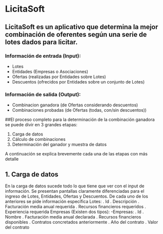 # LicitaSoft
## LicitaSoft es un aplicativo que determina la mejor combinación de oferentes según una serie de lotes dados para licitar.
### Información de entrada (Input):
- Lotes
- Entidades (Empresas o Asociaciones)
- Ofertas (realizadas por Entidades sobre Lotes)
- Descuentos (ofrecidos por Entidades sobre un conjunto de Lotes)
### Información de salida (Output):
- Combinacion ganadora (de Ofertas considerando descuentos)
- Combinaciones probadas (de Ofertas (todas, con/sin descuentos))

##El proceso completo para la determinación de la combinación ganadora se puede divir en 3 grandes etapas:
1. Carga de datos
2. Cálculo de combinaciones
3. Determinación del ganador y muestra de datos

A continuación se explica brevemente cada una de las etapas con más detalle
## 1. Carga de datos
En la carga de datos sucede todo lo que tiene que ver con el input de información. Se presentan pantallas claramente diferenciadas para el ingreso de Lotes, Entidades, Ofertas y Descuentos. De cada uno de los anteriores se pide información específica
Lotes:
  . Id
  . Descripción
  . Facturación media anual requerida
  . Recursos financieros requeridos
  . Experiencia requerida
Empresas (Existen dos tipos):
  -Empresas:
    . Id
    . Nombre
    . Facturación media anual declarada
    . Recursos financieros disponibles
    . Contratos concretados anteriormente
      . Año del contrato
      . Valor del contrato
  
